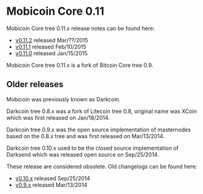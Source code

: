 Mobicoin Core 0.11
==================

Mobicoin Core tree 0.11.x release notes can be found here:

- [v0.11.2](release-notes/mobicoin/release-notes-0.11.2.md) released Mar/??/2015
- [v0.11.1](release-notes/mobicoin/release-notes-0.11.1.md) released Feb/10/2015
- [v0.11.0](release-notes/mobicoin/release-notes-0.11.0.md) released Jan/15/2015

Mobicoin Core tree 0.11.x is a fork of Bitcoin Core tree 0.9.


Older releases
--------------

Mobicoin was previously known as Darkcoin.

Darkcoin tree 0.8.x was a fork of Litecoin tree 0.8, original name was XCoin
which was first released on Jan/18/2014.

Darkcoin tree 0.9.x was the open source implementation of masternodes based on
the 0.8.x tree and was first released on Mar/13/2014.

Darkcoin tree 0.10.x used to be the closed source implementation of Darksend
which was released open source on Sep/25/2014.

These release are considered obsolete. Old changelogs can be found here:

- [v0.10.x](release-notes/mobicoin/release-notes-0.10.0.md) released Sep/25/2014
- [v0.9.x](release-notes/mobicoin/release-notes-0.9.0.md) released Mar/13/2014
